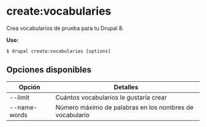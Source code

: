 # create:vocabularies
Crea vocabularios de prueba para tu Drupal 8.

**Uso:**
```
$ drupal create:vocabularies [options]
```

## Opciones disponibles
Opción | Detalles
-------|-------------
--limit | Cuántos vocabularios le gustaría crear
--name-words | Número máximo de palabras en los nombres de vocabulario
